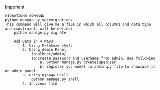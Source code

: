 Important 

    MIGRATIONS COMMAND
    python manage.py makemigrations 
    This command will give me a file in which all columns and data type and constraints will be defined
        python manage.py migrate 

        Add Data in 4 Ways:
            1. Using Database shell
            2. Using Admin Panel
                localhost/admin/
                To create password and username from admin, Use following
                    a. python manage.py createsuperuser
                    b. register you model in admin.py file to showcase it on admin panel
            3. Using Django Shell 
                python manage.py shell 
            4. In views file
